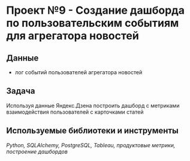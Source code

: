 # Проект №9 - Создание дашборда по пользовательским событиям для агрегатора новостей


## Данные

- лог событий пользователей агрегатора новостей

## Задача

Используя данные Яндекс.Дзена построить дашборд с метриками взаимодействия пользователей с карточками статей

## Используемые библиотеки и инструменты
*Python, SQLAlchemy, PostgreSQL, Tableau, продуктовые метрики, построение дашбордов*
